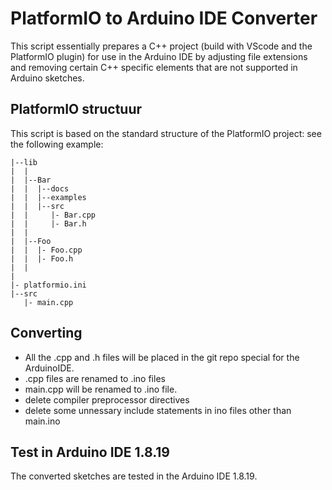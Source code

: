 PlatformIO to Arduino IDE Converter
===================================
This script essentially prepares a C++ project (build with VScode and the PlatformIO plugin) for use in the Arduino IDE by adjusting file extensions and removing certain C++ specific elements that are not supported in Arduino sketches.

PlatformIO structuur
--------------------

This script is based on the standard structure of the PlatformIO project: see the following example:
~~~
|--lib
|  |
|  |--Bar
|  |  |--docs
|  |  |--examples
|  |  |--src
|  |     |- Bar.cpp
|  |     |- Bar.h
|  |
|  |--Foo
|  |  |- Foo.cpp
|  |  |- Foo.h
|  |
|
|- platformio.ini
|--src
   |- main.cpp
~~~

Converting
----------
- All the .cpp and .h files will be placed in the git repo special for the ArduinoIDE.
- .cpp files are renamed to .ino files 
- main.cpp will be renamed to <projectName>.ino file.
- delete compiler preprocessor directives
- delete some unnessary include statements in ino files other than main.ino



Test in Arduino IDE 1.8.19
--------------------------
The converted sketches are tested in the Arduino IDE 1.8.19.
